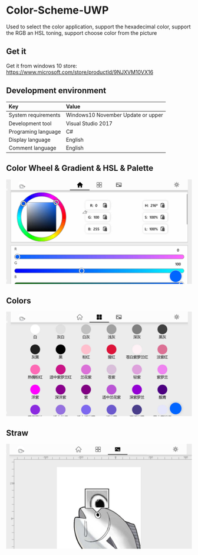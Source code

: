 # Color-Scheme-UWP
Used to select the color application, support the hexadecimal color, support the RGB an HSL toning, support choose color from the picture


## Get it

Get it from windows 10 store:<br>
https://www.microsoft.com/store/productId/9NJXVM10VX16


## Development environment

|Key|Value|
|:-|:-|
|System requirements| Windows10 November Update or upper|
|Development tool|Visual Studio 2017|
|Programing language|C#|
|Display language|English|
|Comment language|English|


##  Color Wheel & Gradient & HSL & Palette

![](https://github.com/ysdy44/Color-Scheme-UWP/blob/master/ScreenShot/phone001.jpg)



## Colors

![](https://github.com/ysdy44/Color-Scheme-UWP/blob/master/ScreenShot/phone002.jpg)



## Straw 

![](https://github.com/ysdy44/Color-Scheme-UWP/blob/master/ScreenShot/phone003.jpg)